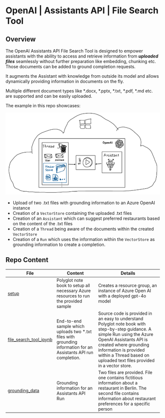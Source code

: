 # OpenAI | Assistants API | File Search Tool 

## Overview

The OpenAI Assistants API File Search Tool is designed to empower assistants with the ability to access and retrieve information from ***uploaded files*** seamlessly without further preparation like embedding, chunking etc. Those documents can be added to ground completion requests.

It augments the Assistant with knowledge from outside its model and allows dynamically providing information in documents on the fly.

Multiple different document types like *.docx, *.pptx, *.txt, *.pdf, *.md etc. are supported and can be easily uploaded.

The example in this repo showcases:

![Overview](./media/img/overview.png)

- Upload of two .txt files with grounding information to an Azure OpenAI instance
- Creation of a `VectorStore` containing the uploaded .txt files
- Creation of an `Assistant` which can suggest preferred restaurants based on the content of the .txt files
- Creation of a `Thread` being aware of the documents within the created `VectorStore`
- Creation of a `Run` which uses the information within the `VectorStore` as grounding information to create a completion. 

## Repo Content

| File | Content | Details |
| ---- | ------- | ------- |
| [setup](./setup/setup.ipynb) | Polyglot note book to setup all necessary Azure resources to run the provided sample | Creates a resource group, an instance of Azure Open AI with a deployed gpt-4o model |
| [file_search_tool_ipynb](./src/file_search_tool.ipynb) | End-to-end sample which uploads two *.txt files with grounding information for an Assistants API run completion.  | Source code is provided in an easy to understand Polyglot note book with step-by-step guidance. A simple Run using the Azure OpenAI Assistants API is created where grounding information is provided within a Thread based on uploaded text files provided in a vector store. |
| [grounding_data](./assets/grounding_data/) | Grounding information for an Assistants API Run | Two files are provided. File one contains fictitious information about a restaurant in Berlin. The second file contains information about restaurant preferences for a specific person  |